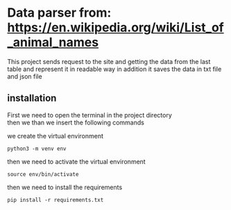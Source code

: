 # Data parser from: https://en.wikipedia.org/wiki/List_of_animal_names

This project sends request to the site and getting the data from the last table and represent it in readable way
in addition it saves the data in txt file and json file
## installation
First we need to open the terminal in the project directory\
then we than we insert the following commands

we create the virtual environment

```python3 -m venv env ```

then we need to activate the virtual environment

```source env/bin/activate  ```

then we need to install the requirements

```pip install -r requirements.txt  ```
